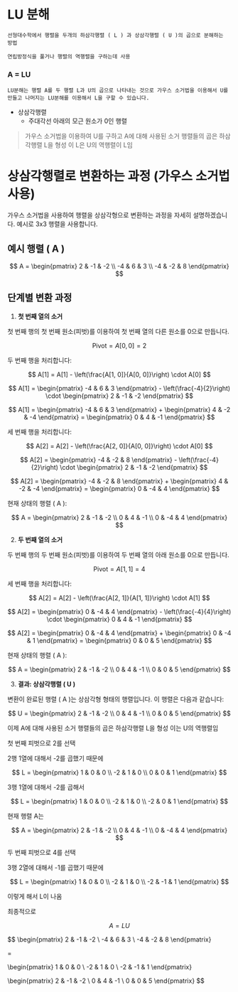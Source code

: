 # LU 분해
    선형대수학에서 행렬을 두개의 하삼각행렬 ( L ) 과 상삼각행렬 ( U )의 곱으로 분해하는 방법

    연립방정식을 풀거나 행렬의 역행렬을 구하는데 사용

### A = LU
    LU분해는 행렬 A를 두 행렬 L과 U의 곱으로 나타내는 것으로 가우스 소거법을 이용해서 U를 만들고 나머지는 LU분해를 이용해서 L을 구할 수 있습니다.

- 상삼각행렬
    - 주대각선 아래의 모근 원소가 0인 행렬
    
> 가우스 소거법을 이용하여 U를 구하고 A에 대해 사용된 소거 행렬들의 곱은 하삼각행렬 L을 형성 이 L은 U의 역행렬이 L임
​
# 상삼각행렬로 변환하는 과정 (가우스 소거법 사용)

가우스 소거법을 사용하여 행렬을 상삼각형으로 변환하는 과정을 자세히 설명하겠습니다. 예시로 3x3 행렬을 사용합니다.

## 예시 행렬 \( A \)

$$
A = \begin{pmatrix}
2 & -1 & -2 \\
-4 & 6 & 3 \\
-4 & -2 & 8
\end{pmatrix}
$$

## 단계별 변환 과정

1. **첫 번째 열의 소거**

첫 번째 행의 첫 번째 원소(피벗)를 이용하여 첫 번째 열의 다른 원소를 0으로 만듭니다.

$$
\text{Pivot} = A[0, 0] = 2
$$

두 번째 행을 처리합니다:

$$
A[1] = A[1] - \left(\frac{A[1, 0]}{A[0, 0]}\right) \cdot A[0]
$$

$$
A[1] = \begin{pmatrix} -4 & 6 & 3 \end{pmatrix} - \left(\frac{-4}{2}\right) \cdot \begin{pmatrix} 2 & -1 & -2 \end{pmatrix}
$$

$$
A[1] = \begin{pmatrix} -4 & 6 & 3 \end{pmatrix} + \begin{pmatrix} 4 & -2 & -4 \end{pmatrix} = \begin{pmatrix} 0 & 4 & -1 \end{pmatrix}
$$

세 번째 행을 처리합니다:

$$
A[2] = A[2] - \left(\frac{A[2, 0]}{A[0, 0]}\right) \cdot A[0]
$$

$$
A[2] = \begin{pmatrix} -4 & -2 & 8 \end{pmatrix} - \left(\frac{-4}{2}\right) \cdot \begin{pmatrix} 2 & -1 & -2 \end{pmatrix}
$$

$$
A[2] = \begin{pmatrix} -4 & -2 & 8 \end{pmatrix} + \begin{pmatrix} 4 & -2 & -4 \end{pmatrix} = \begin{pmatrix} 0 & -4 & 4 \end{pmatrix}
$$

현재 상태의 행렬 \( A \):

$$
A = \begin{pmatrix}
2 & -1 & -2 \\
0 & 4 & -1 \\
0 & -4 & 4
\end{pmatrix}
$$

2. **두 번째 열의 소거**

두 번째 행의 두 번째 원소(피벗)를 이용하여 두 번째 열의 아래 원소를 0으로 만듭니다.

$$
\text{Pivot} = A[1, 1] = 4
$$

세 번째 행을 처리합니다:

$$
A[2] = A[2] - \left(\frac{A[2, 1]}{A[1, 1]}\right) \cdot A[1]
$$

$$
A[2] = \begin{pmatrix} 0 & -4 & 4 \end{pmatrix} - \left(\frac{-4}{4}\right) \cdot \begin{pmatrix} 0 & 4 & -1 \end{pmatrix}
$$

$$
A[2] = \begin{pmatrix} 0 & -4 & 4 \end{pmatrix} + \begin{pmatrix} 0 & -4 & 1 \end{pmatrix} = \begin{pmatrix} 0 & 0 & 5 \end{pmatrix}
$$

현재 상태의 행렬 \( A \):

$$
A = \begin{pmatrix}
2 & -1 & -2 \\
0 & 4 & -1 \\
0 & 0 & 5
\end{pmatrix}
$$

3. **결과: 상삼각행렬 \( U \)**

변환이 완료된 행렬 \( A \)는 상삼각형 형태의 행렬입니다. 이 행렬은 다음과 같습니다:

$$
U = \begin{pmatrix}
2 & -1 & -2 \\
0 & 4 & -1 \\
0 & 0 & 5
\end{pmatrix}
$$

이제 A에 대해 사용된 소거 행렬들의 곱은 하삼각행렬 L을 형성 이는 U의 역행렬임

첫 번째 피벗으로 2를 선택

2행 1열에 대해서 -2를 곱했기 때문에

$$
L = \begin{pmatrix}
1 & 0 & 0 \\
-2 & 1 & 0 \\
0 & 0 & 1
\end{pmatrix}
$$

3행 1열에 대해서 -2를 곱해서 

$$
L = \begin{pmatrix}
1 & 0 & 0 \\
-2 & 1 & 0 \\
-2 & 0 & 1
\end{pmatrix}
$$

현재 행렬 A는

$$
A = \begin{pmatrix}
2 & -1 & -2 \\
0 & 4 & -1 \\
0 & -4 & 4
\end{pmatrix}
$$

두 번째 피벗으로 4를 선택

3행 2열에 대해서 -1를 곱했기 때문에

$$
L = \begin{pmatrix}
1 & 0 & 0 \\
-2 & 1 & 0 \\
-2 & -1 & 1
\end{pmatrix}
$$

이렇게 해서 L이 나옴

최종적으로

$$
A = LU
$$

$$
\begin{pmatrix}
2 & -1 & -2 \\
-4 & 6 & 3 \\
-4 & -2 & 8
\end{pmatrix}

=

\begin{pmatrix}
1 & 0 & 0 \\
-2 & 1 & 0 \\
-2 & -1 & 1
\end{pmatrix}

\begin{pmatrix}
2 & -1 & -2 \\
0 & 4 & -1 \\
0 & 0 & 5
\end{pmatrix}
$$